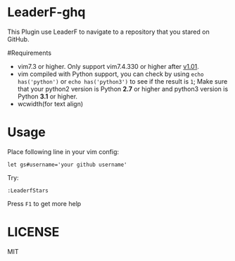 # LeaderF-ghq

This Plugin use LeaderF to navigate to a repository that you stared on GitHub.

#Requirements

 - vim7.3 or higher. Only support vim7.4.330 or higher after [v1.01](https://github.com/Yggdroot/LeaderF/releases/tag/v1.01).
 - vim compiled with Python support, you can check by using `echo has('python')` or `echo has('python3')` to see if the result is `1`; Make sure that your python2 version is Python **2.7** or higher and python3 version is Python **3.1** or higher.
 - wcwidth(for text align)
# Usage

Place following line in your vim config:
```Vim
let gs#username='your github username'
```
Try:
```Vim
:LeaderfStars
```
Press `F1` to get more help

# LICENSE
MIT

